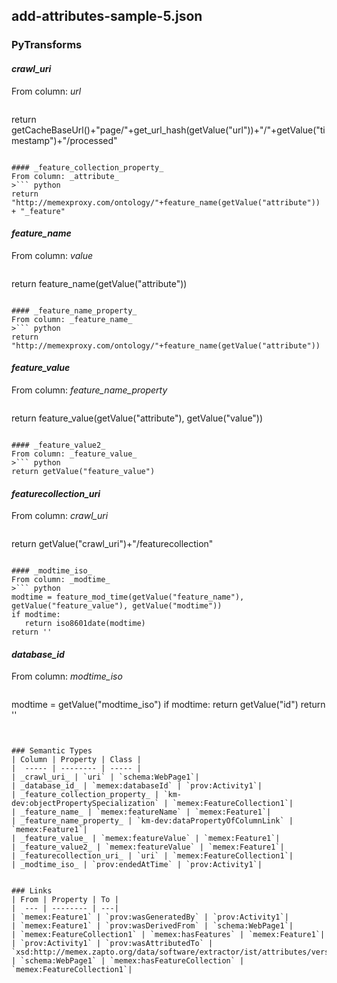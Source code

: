 ## add-attributes-sample-5.json

### PyTransforms
#### _crawl_uri_
From column: _url_
>``` python
return getCacheBaseUrl()+"page/"+get_url_hash(getValue("url"))+"/"+getValue("timestamp")+"/processed"
```

#### _feature_collection_property_
From column: _attribute_
>``` python
return "http://memexproxy.com/ontology/"+feature_name(getValue("attribute")) + "_feature"
```

#### _feature_name_
From column: _value_
>``` python
return feature_name(getValue("attribute"))
```

#### _feature_name_property_
From column: _feature_name_
>``` python
return "http://memexproxy.com/ontology/"+feature_name(getValue("attribute"))
```

#### _feature_value_
From column: _feature_name_property_
>``` python
return feature_value(getValue("attribute"), getValue("value"))
```

#### _feature_value2_
From column: _feature_value_
>``` python
return getValue("feature_value")
```

#### _featurecollection_uri_
From column: _crawl_uri_
>``` python
return getValue("crawl_uri")+"/featurecollection"
```

#### _modtime_iso_
From column: _modtime_
>``` python
modtime = feature_mod_time(getValue("feature_name"), getValue("feature_value"), getValue("modtime"))
if modtime:
   return iso8601date(modtime)
return ''
```

#### _database_id_
From column: _modtime_iso_
>``` python
modtime = getValue("modtime_iso")
if modtime:
  return getValue("id")
return ''
```


### Semantic Types
| Column | Property | Class |
|  ----- | -------- | ----- |
| _crawl_uri_ | `uri` | `schema:WebPage1`|
| _database_id_ | `memex:databaseId` | `prov:Activity1`|
| _feature_collection_property_ | `km-dev:objectPropertySpecialization` | `memex:FeatureCollection1`|
| _feature_name_ | `memex:featureName` | `memex:Feature1`|
| _feature_name_property_ | `km-dev:dataPropertyOfColumnLink` | `memex:Feature1`|
| _feature_value_ | `memex:featureValue` | `memex:Feature1`|
| _feature_value2_ | `memex:featureValue` | `memex:Feature1`|
| _featurecollection_uri_ | `uri` | `memex:FeatureCollection1`|
| _modtime_iso_ | `prov:endedAtTime` | `prov:Activity1`|


### Links
| From | Property | To |
|  --- | -------- | ---|
| `memex:Feature1` | `prov:wasGeneratedBy` | `prov:Activity1`|
| `memex:Feature1` | `prov:wasDerivedFrom` | `schema:WebPage1`|
| `memex:FeatureCollection1` | `memex:hasFeatures` | `memex:Feature1`|
| `prov:Activity1` | `prov:wasAttributedTo` | `xsd:http://memex.zapto.org/data/software/extractor/ist/attributes/version/unknown`|
| `schema:WebPage1` | `memex:hasFeatureCollection` | `memex:FeatureCollection1`|
